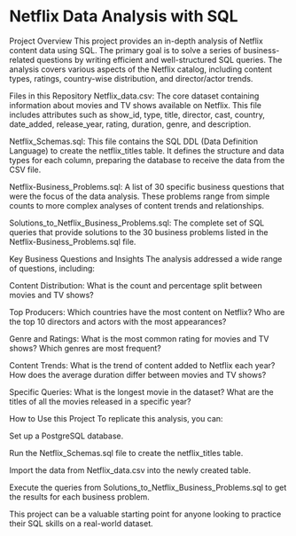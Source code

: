# Netflix Data Analysis with SQL

Project Overview
This project provides an in-depth analysis of Netflix content data using SQL. The primary goal is to solve a series of business-related questions by writing efficient and well-structured SQL queries. The analysis covers various aspects of the Netflix catalog, including content types, ratings, country-wise distribution, and director/actor trends.

Files in this Repository
Netflix_data.csv: The core dataset containing information about movies and TV shows available on Netflix. This file includes attributes such as show_id, type, title, director, cast, country, date_added, release_year, rating, duration, genre, and description.

Netflix_Schemas.sql: This file contains the SQL DDL (Data Definition Language) to create the netflix_titles table. It defines the structure and data types for each column, preparing the database to receive the data from the CSV file.

Netflix-Business_Problems.sql: A list of 30 specific business questions that were the focus of the data analysis. These problems range from simple counts to more complex analyses of content trends and relationships.

Solutions_to_Netflix_Business_Problems.sql: The complete set of SQL queries that provide solutions to the 30 business problems listed in the Netflix-Business_Problems.sql file.

Key Business Questions and Insights
The analysis addressed a wide range of questions, including:

Content Distribution: What is the count and percentage split between movies and TV shows?

Top Producers: Which countries have the most content on Netflix? Who are the top 10 directors and actors with the most appearances?

Genre and Ratings: What is the most common rating for movies and TV shows? Which genres are most frequent?

Content Trends: What is the trend of content added to Netflix each year? How does the average duration differ between movies and TV shows?

Specific Queries: What is the longest movie in the dataset? What are the titles of all the movies released in a specific year?

How to Use this Project
To replicate this analysis, you can:

Set up a PostgreSQL database.

Run the Netflix_Schemas.sql file to create the netflix_titles table.

Import the data from Netflix_data.csv into the newly created table.

Execute the queries from Solutions_to_Netflix_Business_Problems.sql to get the results for each business problem.

This project can be a valuable starting point for anyone looking to practice their SQL skills on a real-world dataset.
